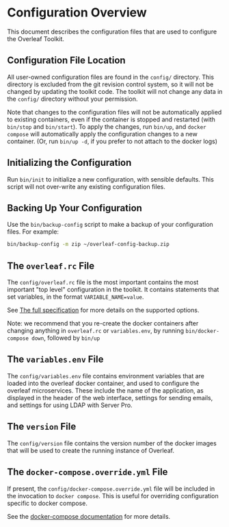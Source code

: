 # Configuration Overview

This document describes the configuration files that are used to configure the Overleaf Toolkit.


## Configuration File Location

All user-owned configuration files are found in the `config/` directory.
This directory is excluded from the git revision control system, so it will not be changed by updating the toolkit code. The toolkit will not change any data in the `config/` directory without your permission.

Note that changes to the configuration files will not be automatically applied
to existing containers, even if the container is stopped and restarted (with
`bin/stop` and `bin/start`). To apply the changes, run `bin/up`, and
`docker compose` will automatically apply the configuration changes to a new
container. (Or, run `bin/up -d`, if you prefer to not attach to the docker logs)


## Initializing the Configuration

Run `bin/init` to initialize a new configuration, with sensible defaults.
This script will not over-write any existing configuration files.


## Backing Up Your Configuration

Use the `bin/backup-config` script to make a backup of your configuration files.
For example: 

```sh
bin/backup-config -m zip ~/overleaf-config-backup.zip
```


## The `overleaf.rc` File

The `config/overleaf.rc` file is the most important contains the most important "top level" configuration in the toolkit. It contains statements that set variables, in the format `VARIABLE_NAME=value`.


See [The full specification](./overleaf-rc.md) for more details on the supported options. 

Note: we recommend that you re-create the docker containers after changing anything in `overleaf.rc` or `variables.env`, by running `bin/docker-compose down`, followed by `bin/up`


## The `variables.env` File

The `config/variables.env` file contains environment variables that are loaded into the overleaf docker container, and used to configure the overleaf microservices. These include the name of the application, as displayed in the header of the web interface, settings for sending emails, and settings for using LDAP with Server Pro.


## The `version` File

The `config/version` file contains the version number of the docker images that will be used to create the running instance of Overleaf.


## The `docker-compose.override.yml` File

If present, the `config/docker-compose.override.yml` file will be included in the invocation to `docker compose`. This is useful for overriding configuration specific to docker compose.

See the [docker-compose documentation](https://docs.docker.com/compose/extends/#adding-and-overriding-configuration) for more details.
